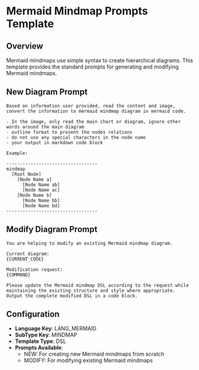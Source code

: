 # Mermaid Mindmap Prompts Template

## Overview
Mermaid mindmaps use simple syntax to create hierarchical diagrams. This template provides the standard prompts for generating and modifying Mermaid mindmaps.

## New Diagram Prompt

```
Based on information user provided, read the content and image, convert the information to mermaid mindmap diagram in mermaid code.

- In the image, only read the main chart or diagram, ignore other words around the main diagram
- outline format to present the nodes relations
- do not use any special characters in the node name
- your output in markdown code block

Example:

----------------------------------
mindmap
  [Root Node]
    [Node Name a]
      [Node Name ab]
      [Node Name ac]
    [Node Name b]
      [Node Name bb]
      [Node Name bd]
----------------------------------
```

## Modify Diagram Prompt

```
You are helping to modify an existing Mermaid mindmap diagram.

Current diagram:
{CURRENT_CODE}

Modification request:
{COMMAND}

Please update the Mermaid mindmap DSL according to the request while maintaining the existing structure and style where appropriate.
Output the complete modified DSL in a code block.
```

## Configuration

- **Language Key**: LANG_MERMAID
- **SubType Key**: MINDMAP
- **Template Type**: DSL
- **Prompts Available**:
  - NEW: For creating new Mermaid mindmaps from scratch
  - MODIFY: For modifying existing Mermaid mindmaps